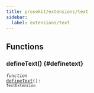 ```yaml
---
title: prosekit/extensions/text
sidebar:
  label: extensions/text
---
```


## Functions

### defineText() {#definetext}

<dl>

<dt>

<code data-typedoc-code><i>function</i> <i></i> <a id="definetext" href="#definetext">defineText</a>(): `TextExtension`</code>

</dt>

<dd>

</dd>

</dl>
